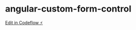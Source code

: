 # angular-custom-form-control

[Edit in Codeflow ⚡️](https://stackblitz.com/~/github.com/bydens/angular-custom-form-control)